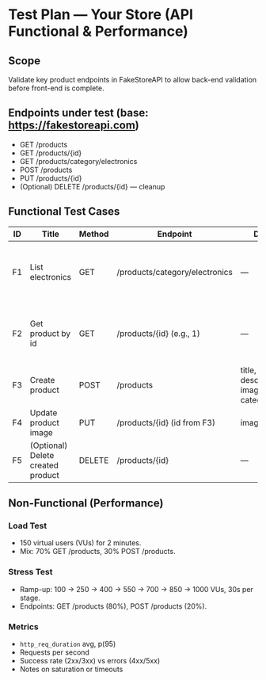 # Test Plan — Your Store (API Functional & Performance)

## Scope
Validate key product endpoints in FakeStoreAPI to allow back-end validation before front-end is complete.

## Endpoints under test (base: https://fakestoreapi.com)
- GET /products
- GET /products/{id}
- GET /products/category/electronics
- POST /products
- PUT /products/{id}
- (Optional) DELETE /products/{id}  — cleanup

## Functional Test Cases

| ID | Title | Method | Endpoint | Data | Expected |
|----|-------|--------|----------|------|----------|
| F1 | List electronics | GET | /products/category/electronics | — | 200 OK, array > 0, each item.category == 'electronics' |
| F2 | Get product by id | GET | /products/{id} (e.g., 1) | — | 200 OK, object with `id`, `title`, `price`, `category`, `image` |
| F3 | Create product | POST | /products | title, price, description, image, category | 200/201 OK, response has `id` and echoes fields |
| F4 | Update product image | PUT | /products/{id} (id from F3) | image | 200 OK, image changed |
| F5 | (Optional) Delete created product | DELETE | /products/{id} | — | 200 OK |

## Non-Functional (Performance)

### Load Test
- 150 virtual users (VUs) for 2 minutes.
- Mix: 70% GET /products, 30% POST /products.

### Stress Test
- Ramp-up: 100 → 250 → 400 → 550 → 700 → 850 → 1000 VUs, 30s per stage.
- Endpoints: GET /products (80%), POST /products (20%).

### Metrics
- `http_req_duration` avg, p(95)
- Requests per second
- Success rate (2xx/3xx) vs errors (4xx/5xx)
- Notes on saturation or timeouts
